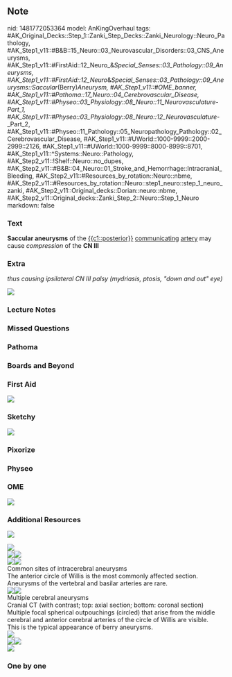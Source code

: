 ## Note
nid: 1481772053364
model: AnKingOverhaul
tags: #AK_Original_Decks::Step_1::Zanki_Step_Decks::Zanki_Neurology::Neuro_Pathology, #AK_Step1_v11::#B&B::15_Neuro::03_Neurovascular_Disorders::03_CNS_Aneurysms, #AK_Step1_v11::#FirstAid::12_Neuro_&_Special_Senses::03_Pathology::09_Aneurysms, #AK_Step1_v11::#FirstAid::12_Neuro_&_Special_Senses::03_Pathology::09_Aneurysms::Saccular_(Berry)_Aneurysm, #AK_Step1_v11::#OME_banner, #AK_Step1_v11::#Pathoma::17_Neuro::04_Cerebrovascular_Disease, #AK_Step1_v11::#Physeo::03_Physiology::08_Neuro::11_Neurovasculature_-_Part_1, #AK_Step1_v11::#Physeo::03_Physiology::08_Neuro::12_Neurovasculature_-_Part_2, #AK_Step1_v11::#Physeo::11_Pathology::05_Neuropathology_Pathology::02_Cerebrovascular_Disease, #AK_Step1_v11::#UWorld::1000-9999::2000-2999::2126, #AK_Step1_v11::#UWorld::1000-9999::8000-8999::8701, #AK_Step1_v11::^Systems::Neuro::Pathology, #AK_Step2_v11::!Shelf::Neuro::no_dupes, #AK_Step2_v11::#B&B::04_Neuro::01_Stroke_and_Hemorrhage::Intracranial_Bleeding, #AK_Step2_v11::#Resources_by_rotation::Neuro::nbme, #AK_Step2_v11::#Resources_by_rotation::Neuro::step1_neuro::step_1_neuro_zanki, #AK_Step2_v11::Original_decks::Dorian::neuro::nbme, #AK_Step2_v11::Original_decks::Zanki_Step_2::Neuro::Step_1_Neuro
markdown: false

### Text
<div>
  <div>
    <b>Saccular aneurysms</b> of the <u>{{c1::posterior}}</u>
    <u>communicating</u> <u>artery</u> may cause <i>compression</i>
    of the <b>CN III</b>
  </div>
</div>

### Extra
<i>thus causing ipsilateral CN III palsy (mydriasis, ptosis, "down
and out" eye)</i>
<div><img src="Lab19_clip_image002_0018.jpg"></div>

### Lecture Notes


### Missed Questions


### Pathoma


### Boards and Beyond


### First Aid
<img src="tmpT8jCxU.png">

### Sketchy
<img src="Screen%20Shot%202019-9-16%20at%2010.02.18%20PM.jpg">

### Pixorize


### Physeo


### OME
<div class="ome-widget">
  <a href="https://onlinemeded.org?ref=anki"><img src=
  "_OME_AnkiFlashcards_General_7.png"></a>
</div>

### Additional Resources
<img src="paste-e2ebbfe066fac04be191401c2a86059b78e1bd75.jpg"
class="resizer">
<div>
  <img src="paste-e113603d85605b2459505b0e751cbb58c1c33eb7.jpg"
  class="resizer">
  <div>
    <img src="paste-747f1ec2d61c74aebfc3bebb68448a1774e63124.jpg"
    class="resizer"><img src=
    "paste-f3665f355e4a4fa5db22f1beb440a311840c9b5f.jpg" class=
    "resizer">
    <div>
      <img src="big_58ac006e69e92.jpg" class="resizer"><img src=
      "paste-0d7a00a3e03ecc12698471c6387f73d2b83be372.jpg" class=
      "resizer">
      <div>
        <div>
          <div>
            Common sites of intracerebral aneurysms
          </div>
        </div>
        <div>
          <div>
            <div>
              The anterior circle of Willis is the most commonly
              affected section. Aneurysms of the vertebral and
              basilar arteries are rare.
            </div>
          </div>
        </div>
      </div>
      <div><img src="big_5081d92442ee8.jpg" class=
      "resizer"><img src="5081d92442ee8.jpg" class="resizer"></div>
      <div>
        <div>
          <div>
            Multiple cerebral aneurysms
          </div>
        </div>
        <div>
          <div>
            <div>
              Cranial CT (with contrast; top: axial section;
              bottom: coronal section)
            </div>
            <div>
              Multiple focal spherical outpouchings (circled) that
              arise from the middle cerebral and anterior cerebral
              arteries of the circle of Willis are visible.
            </div>
            <div>
              This is the typical appearance of berry aneurysms.
            </div>
          </div>
        </div>
      </div>
    </div>
  </div>
</div>
<div>
<div><img src="paste-85225036054531.jpg" class=
"resizer"></div><img src="paste-4363759787180033.jpg" class=
"resizer"><img src="paste-78821239816369.jpg" class=
"resizer"></div>
<div><img src="paste-780056255266817%20(1).jpg" class=
"resizer"></div>

### One by one

